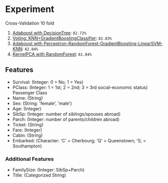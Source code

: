 # Experiment
Cross-Validation 10 fold
 1. [Adaboost with DecisionTree](1st_AdaBoost.py): `82.72%`
 2. [Voting: KNN+GradientBoostingClassifier](2nd_Ensembling.py): `82.83%`
 3. [Adaboost with Perceptron-RandomForest-GradientBoosting-LinearSVM-KNN](2nd_Ensembling.py): `82.04%`
 4. [KernelPCA with RandomForest](2nd_Ensembling.py): `81.04%`

## Features
 * Survival: (Integer: 0 = No; 1 = Yes)
 * PClass: (Integer: 1 = 1st; 2 = 2nd; 3 = 3rd social-economic status) Passenger Class
 * Name: (String)
 * Sex: (String: 'female', 'male')
 * Age: (Integer)
 * SibSp: (Integer: number of siblings/spouses abroad)
 * Parch: (Integer: number of parents/children abroad)
 * Ticket: (String)
 * Fare: (Integer)
 * Cabin: (String)
 * Embarked: (Character: 'C' = Cherbourg; 'Q' = Queenstown; 'S; = Southampton)

### Additional Features
 * FamilySize: (Integer: SibSp+Parch)
 * Title: (Categorized String)
